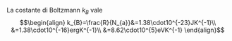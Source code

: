 La costante di Boltzmann $k_{B}$ vale
$$\begin{align}
k_{B}=\frac{R}{N_{a}}&=1.38\cdot10^{-23}JK^{-1}\\
&=1.38\cdot10^{-16}ergK^{-1}\\
&=8.62\cdot10^{5}eVK^{-1}
\end{align}$$
